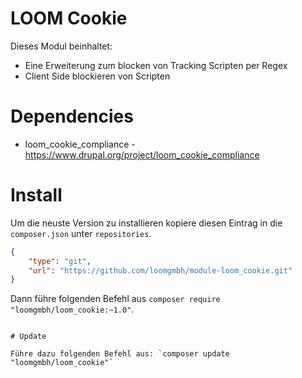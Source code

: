# LOOM Cookie

Dieses Modul beinhaltet:

- Eine Erweiterung zum blocken von Tracking Scripten per Regex
- Client Side blockieren von Scripten

# Dependencies

- loom_cookie_compliance - https://www.drupal.org/project/loom_cookie_compliance

# Install

Um die neuste Version zu installieren kopiere diesen Eintrag in die `composer.json` unter `repositories`.

```json
{
    "type": "git",
    "url": "https://github.com/loomgmbh/module-loom_cookie.git"
}
```

Dann führe folgenden Befehl aus `composer require "loomgmbh/loom_cookie:~1.0"`.

```

# Update

Führe dazu folgenden Befehl aus: `composer update "loomgmbh/loom_cookie"`

